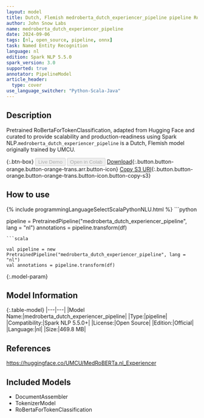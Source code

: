 ```yaml
---
layout: model
title: Dutch, Flemish medroberta_dutch_experiencer_pipeline pipeline RoBertaForTokenClassification from UMCU
author: John Snow Labs
name: medroberta_dutch_experiencer_pipeline
date: 2024-09-06
tags: [nl, open_source, pipeline, onnx]
task: Named Entity Recognition
language: nl
edition: Spark NLP 5.5.0
spark_version: 3.0
supported: true
annotator: PipelineModel
article_header:
  type: cover
use_language_switcher: "Python-Scala-Java"
---
```


## Description

Pretrained RoBertaForTokenClassification, adapted from Hugging Face and curated to provide scalability and production-readiness using Spark NLP.`medroberta_dutch_experiencer_pipeline` is a Dutch, Flemish model originally trained by UMCU.

{:.btn-box}
<button class="button button-orange" disabled>Live Demo</button>
<button class="button button-orange" disabled>Open in Colab</button>
[Download](https://s3.amazonaws.com/auxdata.johnsnowlabs.com/public/models/medroberta_dutch_experiencer_pipeline_nl_5.5.0_3.0_1725624655916.zip){:.button.button-orange.button-orange-trans.arr.button-icon}
[Copy S3 URI](s3://auxdata.johnsnowlabs.com/public/models/medroberta_dutch_experiencer_pipeline_nl_5.5.0_3.0_1725624655916.zip){:.button.button-orange.button-orange-trans.button-icon.button-copy-s3}

## How to use



<div class="tabs-box" markdown="1">
{% include programmingLanguageSelectScalaPythonNLU.html %}
```python

pipeline = PretrainedPipeline("medroberta_dutch_experiencer_pipeline", lang = "nl")
annotations =  pipeline.transform(df)   

```
```scala

val pipeline = new PretrainedPipeline("medroberta_dutch_experiencer_pipeline", lang = "nl")
val annotations = pipeline.transform(df)

```
</div>

{:.model-param}
## Model Information

{:.table-model}
|---|---|
|Model Name:|medroberta_dutch_experiencer_pipeline|
|Type:|pipeline|
|Compatibility:|Spark NLP 5.5.0+|
|License:|Open Source|
|Edition:|Official|
|Language:|nl|
|Size:|469.8 MB|

## References

https://huggingface.co/UMCU/MedRoBERTa.nl_Experiencer

## Included Models

- DocumentAssembler
- TokenizerModel
- RoBertaForTokenClassification